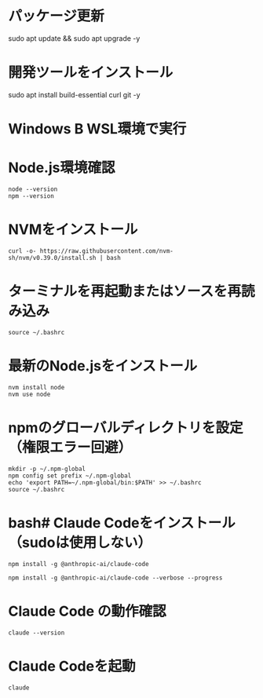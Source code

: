 

# 
# パッケージ更新
sudo apt update && sudo apt upgrade -y

# 開発ツールをインストール  
sudo apt install build-essential curl git -y



# Windows B WSL環境で実行
# Node.js環境確認

```
node --version
npm --version
```

# NVMをインストール

```
curl -o- https://raw.githubusercontent.com/nvm-sh/nvm/v0.39.0/install.sh | bash
```
# ターミナルを再起動またはソースを再読み込み

```
source ~/.bashrc
```
# 最新のNode.jsをインストール

```
nvm install node
nvm use node
```

# npmのグローバルディレクトリを設定（権限エラー回避）

```
mkdir -p ~/.npm-global
npm config set prefix ~/.npm-global
echo 'export PATH=~/.npm-global/bin:$PATH' >> ~/.bashrc
source ~/.bashrc
```

# bash# Claude Codeをインストール（sudoは使用しない）

```
npm install -g @anthropic-ai/claude-code

npm install -g @anthropic-ai/claude-code --verbose --progress
```

# Claude Code の動作確認

```
claude --version
```

# Claude Codeを起動

```
claude
```